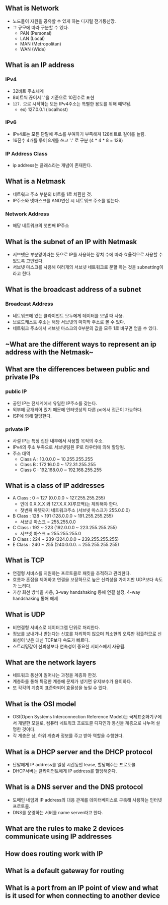 ## What is Network
- 노드들이 자원을 공유할 수 있게 하는 디지털 전기통신망.
- 그 규모에 따라 구분할 수 있다.
  - PAN (Personal)
  - LAN (Local)
  - MAN (Metropolitan)
  - WAN (Wide)


## What is an IP address
### IPv4
- 32비트 주소체계
- 8비트씩 끊어서 '.'을 기준으로 10진수로 표현
- `127.` 으로 시작하는 모든 IPv4주소는 특별한 용도를 위해 예약됨.
  - ex) 127.0.0.1 (localhost)
### IPv6
- IPv4로는 모든 단말에 주소를 부여하기 부족해져 128비트로 길이를 늘림.
- 16진수 4개를 묶어 8개를 쓰고 ':' 로 구분 (4 * 4 * 8 = 128)
### IP Address Class
- ip address는 클래스라는 개념이 존재한다.


## What is a Netmask
- 네트워크 주소 부분의 비트를 1로 치환한 것.
- IP주소와 넷마스크를 AND연산 시 네트워크 주소를 얻는다.
### Network Address
- 해당 네트워크의 첫번째 IP주소


## What is the subnet of an IP with Netmask
- 서브넷은 부분망이라는 뜻으로 IP를 사용하는 장치 수에 따라 효율적으로 사용할 수 있도록 고안됐다.
- 서브넷 마스크를 사용해 여러개의 서브넷 네트워크로 분할 하는 것을 subnetting이라고 한다.


## What is the broadcast address of a subnet
### Broadcast Address
- 네트워크에 있는 클라이언트 모두에게 데이터를 보낼 때 사용.
- 브로드캐스트 주소는 해당 서브넷의 마지막 주소로 볼 수 있다.
- 네트워크 주소에서 서브넷 마스크의 0부분의 값을 모두 1로 바꾸면 얻을 수 있다.

## ~What are the different ways to represent an ip address with the Netmask~

## What are the differences between public and private IPs
### public IP
- 공인 IP는 전세계에서 유일한 IP주소를 갖는다.
- 외부에 공개되어 있기 때문에 인터넷상의 다른 pc에서 접근이 가능하다.
- ISP에 의해 할당한다.

### private IP
- 사설 IP는 특정 집단 내부에서 사용할 목적의 주소.
- IPv4의 주소 부족으로 서브넷팅된 IP로 라우터에 의해 할당됨.
- 주소 대역
  - Class A : 10.0.0.0 ~ 10.255.255.255
  - Class B : 172.16.0.0 ~ 172.31.255.255
  - Class C : 192.168.0.0 ~ 192.168.255.255


## What is a class of IP addresses
- A Class : 0 ~ 127 (0.0.0.0 ~ 127.255.255.255)
  - 인데 0.X.X.X 와 127.X.X.X(루프백)는 제외해야 한다.
  - 첫번째 옥텟까지 네트워크주소 (서브넷 마스크가 255.0.0.0)
- B Class : 128 ~ 191 (128.0.0.0 ~ 191.255.255.255)
  - 서브넷 마스크 = 255.255.0.0
- C Class : 192 ~ 223 (192.0.0.0 ~ 223.255.255.255)
  - 서브넷 마스크 = 255.255.255.0
- D Class : 224 ~ 239 (224.0.0.0 ~ 239.255.255.255)
- E Class : 240 ~ 255 (240.0.0.0. ~ 255.255.255.255)


## What is TCP
- 연결형 서비스를 지원하는 프로토콜로 패킷을 추적하고 관리한다.
- 흐름과 혼잡을 제어하고 연결을 보장하므로 높은 신뢰성을 가지지만 UDP보다 속도가 느리다.
- 가상 회선 방식을 사용, 3-way handshaking 통해 연결 설정, 4-way handshaking 통해 해제


## What is UDP
- 비연결형 서비스로 데이터그램 단위로 처리한다.
- 정보를 보내거나 받는다는 신호를 처리하지 않으며 최소한의 오류만 검출하므로 신뢰성이 낮은 대신 TCP보다 속도가 빠르다.
- 스트리밍같이 신뢰성보다 연속성이 중요한 서비스에서 사용됨.


## What are the network layers
- 네트워크 통신이 일어나는 과정을 계층화 한것.
- 계층화를 통해 특정한 계층에 문제가 생기면 유지보수가 용이하다.
- 또 각각의 계층이 표준화되어 효율성을 높일 수 있다.


## What is the OSI model
- OSI(Open Systems Interconnection Reference Model)는 국제표준화기구에서 개발한 모델로, 컴퓨터 네트워크 프로토콜 디자인과 통신을 계층으로 나누어 설명한 것이다.
- 각 계층은 상, 하위 계층과 정보를 주고 받아 역할을 수행한다.


## What is a DHCP server and the DHCP protocol
- 단말에게 IP address를 일정 시간동안 lease, 할당해주는 프로토콜.
- DHCP서버는 클라이언트에게 IP address를 할당해준다.


## What is a DNS server and the DNS protocol
- 도메인 네임과 IP address의 대응 관계를 데이터베이스로 구축해 사용하는 인터넷 프로토콜.
- DNS를 운영하는 서버를 name server라고 한다.

## What are the rules to make 2 devices communicate using IP addresses
## How does routing work with IP
## What is a default gateway for routing
## What is a port from an IP point of view and what is it used for when connecting to another device
